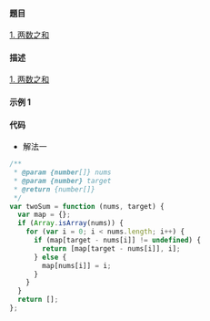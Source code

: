 #### 題目

[1. 两数之和](https://leetcode-cn.com/problems/two-sum/)

#### 描述

[1. 两数之和](https://leetcode-cn.com/problems/two-sum/)

#### 示例 1

#### 代码

- 解法一

```js
/**
 * @param {number[]} nums
 * @param {number} target
 * @return {number[]}
 */
var twoSum = function (nums, target) {
  var map = {};
  if (Array.isArray(nums)) {
    for (var i = 0; i < nums.length; i++) {
      if (map[target - nums[i]] != undefined) {
        return [map[target - nums[i]], i];
      } else {
        map[nums[i]] = i;
      }
    }
  }
  return [];
};
```
